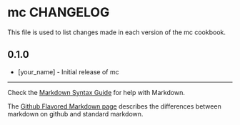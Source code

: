 mc CHANGELOG
============

This file is used to list changes made in each version of the mc cookbook.

0.1.0
-----
- [your_name] - Initial release of mc

- - -
Check the [Markdown Syntax Guide](http://daringfireball.net/projects/markdown/syntax) for help with Markdown.

The [Github Flavored Markdown page](http://github.github.com/github-flavored-markdown/) describes the differences between markdown on github and standard markdown.
